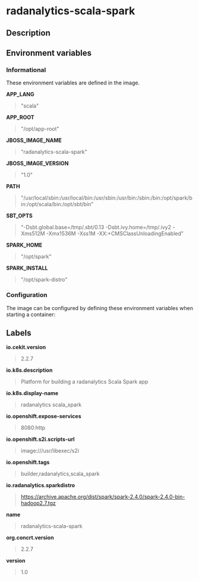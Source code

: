 # radanalytics-scala-spark

## Description




## Environment variables

### Informational

These environment variables are defined in the image.

__APP_LANG__
>"scala"

__APP_ROOT__
>"/opt/app-root"

__JBOSS_IMAGE_NAME__
>"radanalytics-scala-spark"

__JBOSS_IMAGE_VERSION__
>"1.0"

__PATH__
>"/usr/local/sbin:/usr/local/bin:/usr/sbin:/usr/bin:/sbin:/bin:/opt/spark/bin:/opt/scala/bin:/opt/sbt/bin"

__SBT_OPTS__
>"-Dsbt.global.base=/tmp/.sbt/0.13 -Dsbt.ivy.home=/tmp/.ivy2 -Xms512M -Xmx1536M -Xss1M -XX:+CMSClassUnloadingEnabled"

__SPARK_HOME__
>"/opt/spark"

__SPARK_INSTALL__
>"/opt/spark-distro"


### Configuration

The image can be configured by defining these environment variables
when starting a container:



## Labels

__io.cekit.version__
> 2.2.7

__io.k8s.description__
> Platform for building a radanalytics Scala Spark app

__io.k8s.display-name__
> radanalytics scala_spark

__io.openshift.expose-services__
> 8080:http

__io.openshift.s2i.scripts-url__
> image:///usr/libexec/s2i

__io.openshift.tags__
> builder,radanalytics,scala_spark

__io.radanalytics.sparkdistro__
> https://archive.apache.org/dist/spark/spark-2.4.0/spark-2.4.0-bin-hadoop2.7.tgz

__name__
> radanalytics-scala-spark

__org.concrt.version__
> 2.2.7

__version__
> 1.0


